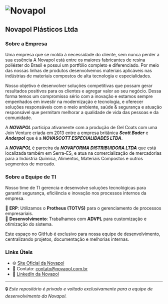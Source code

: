 # ![Novapol](https://www.novapol.com.br/img/logo.png)
## Novapol Plásticos Ltda
### Sobre a Empresa  

Uma empresa que se molda à necessidade do cliente, sem nunca perder a sua essência
A Novapol está entre os maiores fabricantes de resina poliéster do Brasil e possui um portfólio completo e diferenciado. Por meio das nossas linhas de produtos desenvolvemos materiais aplicáveis nas indústrias de materiais compostos de alta tecnologia e especialidades.

Nosso objetivo é desenvolver soluções competitivas que possam gerar resultados positivos para os clientes e agregar valor ao seu negócio. Dessa forma temos um compromisso sério com a inovação e estamos sempre empenhados em investir na modernização e tecnologia, e oferecer soluções responsáveis com o meio ambiente, saúde & segurança e atuação responsável que permitam melhorar a qualidade de vida das pessoas e da comunidade.

A ***NOVAPOL*** participa ativamente com a produção de Gel Coats com uma Join Venture criada em 2013 entre a empresa britânica ***Scott Bader*** e ***Anderpol*** que é a ***NOVASCOTT ESPECIALIDADES LTDA***.

A ***NOVAPOL*** é parceira da ***NOVAFORMA DISTRIBUIDORA LTDA*** que está localizada também em Serra-ES, e atua na comercialização de mercadorias para a Indústria Química, Alimentos, Materiais Compostos e outros segmentos de mercado.

### Sobre a Equipe de TI  

Nosso time de TI gerencia e desenvolve soluções tecnológicas para garantir segurança, eficiência e inovação nos processos internos da empresa.  

🔹 **ERP**: Utilizamos o **Protheus (TOTVS)** para o gerenciamento de processos empresariais.  
🔹 **Desenvolvimento**: Trabalhamos com **ADVPL** para customização e otimização do sistema.  


Este espaço no GitHub é exclusivo para nossa equipe de desenvolvimento, centralizando projetos, documentação e melhorias internas.  

### Links Úteis  

- 🌐 [Site Oficial da Novapol](https://www.novapol.com.br/) 
- 📧 Contato: [contato@novapol.com.br](mailto:contato@novapol.com.br)
- 💼 [LinkedIn da Novapol](https://www.linkedin.com/company/novapol-groupimsa)

---

🔒 *Este repositório é privado e voltado exclusivamente para a equipe de desenvolvimento da Novapol.*  
